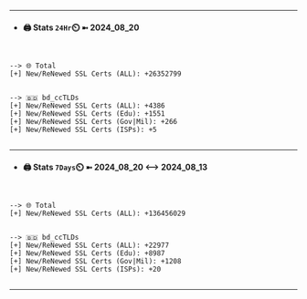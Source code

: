 

---
- #### 🖨️ **Stats** `24Hr`⏲️ ➼ 2024_08_20
```console


--> 🌐 Total
[+] New/ReNewed SSL Certs (ALL): +26352799


--> 🇧🇩 bd_ccTLDs
[+] New/ReNewed SSL Certs (ALL): +4386
[+] New/ReNewed SSL Certs (Edu): +1551
[+] New/ReNewed SSL Certs (Gov|Mil): +266
[+] New/ReNewed SSL Certs (ISPs): +5


```

---
- #### 🖨️ **Stats** `7Days`⏲️ ➼ 2024_08_20 <--> 2024_08_13
```console


--> 🌐 Total
[+] New/ReNewed SSL Certs (ALL): +136456029


--> 🇧🇩 bd_ccTLDs
[+] New/ReNewed SSL Certs (ALL): +22977
[+] New/ReNewed SSL Certs (Edu): +8987
[+] New/ReNewed SSL Certs (Gov|Mil): +1208
[+] New/ReNewed SSL Certs (ISPs): +20


```

---

